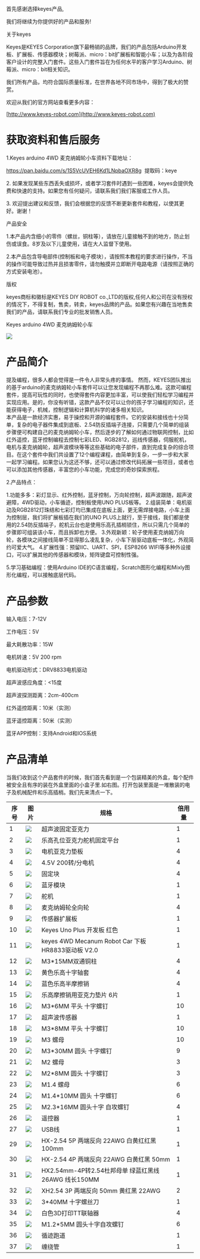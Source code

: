 首先感谢选择keyes产品,

我们将继续为你提供好的产品和服务!

关于keyes

Keyes是KEYES Corporation旗下最畅销的品牌，我们的产品包括Arduino开发板、扩展板、传感器模块；树莓派、micro：bit扩展板和智能小车；以及为各阶段客户设计的完整入门套件。这些入门套件旨在为任何水平的客户学习Arduino、树莓派、micro：bit相关知识。

我们所有产品，均符合国际质量标准，在世界各地不同市场中，得到了极大的赞赏。

欢迎从我们的官方网站查看更多内容：

[http://www.keyes-robot.com](http://www.keyes-robot.com)

# 获取资料和售后服务

1.Keyes arduino 4WD 麦克纳姆轮小车资料下载地址：

<https://pan.baidu.com/s/1S5VcUVEH6Kd1LNpbaOXR8g> 
提取码：keye

2\.
如果发现某些东西丢失或损坏，或者学习套件时遇到一些困难，keyes会提供免费和快速的支持。如果您有任何疑问，请联系我们我们客服或工作人员。

3\.
欢迎提出建议和反馈，我们会根据您的反馈不断更新套件和教程，以使其更好。谢谢！

产品安全

1.本产品内含细小的零件（螺丝，铜柱等），请放在儿童接触不到的地方，防止划伤或误食。8岁及以下儿童使用，请在大人监督下使用。

2.本产品包含导电部件(控制板和电子模块），请按照本教程的要求进行操作，不当的操作可能导致过热并且损害零件，请勿触摸并立即断开电路电源（请按照正确的方式安装电池）。

版权

keyes商标和徽标是KEYES DIY ROBOT co.,LTD的版权,任何人和公司在没有授权的情况下，不得复制，售卖，转卖，keyes品牌的产品。如果您有兴趣在当地售卖我们的产品，请联系我们专业的批发销售人员。

Keyes arduino 4WD 麦克纳姆轮小车

![](media/1c07083433d98362725fc18f3ccaec93.jpg)

# 产品简介

提及编程，很多人都会觉得是一件令人非常头疼的事情。 然而，KEYES团队推出的基于arduino的麦克纳姆轮小车套件可以让您发现编程不再那么难。这款可编程套件，提高可玩性的同时，也使得套件内容更加丰富，可以使我们轻松学习编程并实现应用。是的，你没有听错，这款产品不仅可以让你的孩子学习编程的知识，还能获得电子，机械，控制逻辑和计算机科学的诸多相关知识。  
本产品是一款经济实惠，易于操控和开源的编程套件。它的安装和接线也十分简单，复杂的电子器件集成到底板、2.54防反插端子连接，只需要几个简单的组装步骤便可构建自己的麦克纳姆轮小车，然后逐步的了解如何通过物联网控制，比如红外遥控，蓝牙控制编程去控制七彩LED、RGB2812，巡线传感器，伺服舵机，电机与麦克纳姆轮，超声波模块等等这些基础的电子部件，直到完成复杂的综合项目。在这个套件中我们共设置了12个编程课程，由简单到复杂，一步一步和大家一起学习编程。如果您认为这还不够，还可以通过修改代码拓展一些项目，或者也可以添加其他传感器，丰富您的小车功能，完成您的奇妙探索旅程。

2.产品特点：

1.功能多多：彩灯显示、红外控制，蓝牙控制，万向轮控制，超声波跟随，超声波避障，4WD驱动，小车循迹，控制板使用UNO PLUS板等。   2.组装简单：电机驱动及RGB2812灯珠结和七彩灯均已集成在底板上面，更无需焊接电路，小车上面为控制层，我们将扩展板插在我们的UNO PLUS上就行，至于接线，我们都是使用的2.54防反插端子，舵机云台也是使用乐高孔插梢锁住，所以只需几个简单的步骤即可组装该小车，而且拆卸也方便。   3.外观新颖：轮子使用麦克纳姆万向轮，各模块之间接线简单不显得那么凌乱复杂，小车下层驱动底板一体化，外观简约可爱大气。   4.扩展性强：预留IIC、UART、SPI，ESP8266 WIFI等多种外设接口，可以扩展其他的传感器和模块，矩阵键盘可控制性强。

5.学习基础编程：使用Arduino IDE的C语言编程，Scratch图形化编程和Mixly图形化编程，可以接触底层代码。

# 产品参数

输入电压：7-12V

工作电压：5V

最大耗散功率：15W

电机转速：5V 200 rpm

电机驱动形式：DRV8833电机驱动

超声波感应角度：\<15度

超声波探测距离：2cm-400cm

红外遥控距离：10米（实测）

蓝牙遥控距离：50米（实测）

蓝牙APP控制：支持Android和IOS系统

# 产品清单

当我们收到这个产品套件的时候，我们首先看到是一个包装精美的外盒，每个配件被安全且有序的装在外盒里面的小盒子里.如右图。打开包装里面是一堆散装的电子及机械配件和乐高插梢。我们先来清点一下。

|序号|图片|规格|倍用量|
|-|-|-|-|
|1|![](media/36e597d35a447d9374b8879e459b44b0.png)|超声波固定亚克力|1|
|2|![](media/ea52e3bf5816a20fdc0935a132b127ac.png)|乐高孔位亚克力舵机固定平台|1|
|3|![](media/4d404e494751d9e997c5d38d9fa0a525.png)|电机亚克力垫板|4|
|4|![](media/e7a44f00efe96e07cf4cbec162a4f354.jpg)|4.5V 200转/分电机|4|
|5|![](media/cdca6888757bb59d21d0ddfb0b3efe44.png)|固定块 |4|
|6|![](media/5932436a0916951504a9debb97a905c3.jpg)|蓝牙模块|1|
|7|![](media/68b5473022bbef7f085e6539c2869c1a.png)|舵机|1|
|8|![](media/0209bf9bd73736ca312a325a9440b447.png)|麦克纳姆轮全向轮|4|
|9|![](media/0f8bfa2b38d53a7f9e8bb53deab1b246.png)|传感器扩展板|1|
|10|![](media/d1918aec02b05734a1d32592a46ddd1a.png)|Keyes Uno Plus 开发板 红色|1|
|11|![](media/3f3033e4ed7063fc7d51565faa8c47b8.png)|keyes 4WD Mecanum Robot Car 下板 HR8833驱动板 V2.0|1|
|12|![](media/4a9b03de4eac8fca66003186d95b85b8.png)|M3*15MM双通铜柱|4|
|13|![](media/0b9c8a47f003ba91bc107a041c8c8e5d.png)|黄色乐高十字轴套|4|
|14|![](media/7e7a918c70e25708a3509da3fe272440.png)|蓝色乐高半摩擦销|4|
|15|![](media/8945a0d13a822441890dbacf6908e99d.png)|乐高摩擦销用亚克力垫片 6片|1|
|16|![](media/3c3a01d0d8146aef912db8c1bf3fa654.png)|M3*6MM 平头 十字螺钉|10|
|17|![](media/60baddc6dce0342cf47412695736c465.png)|超声波传感器|1|
|18|![](media/c1c3766139c9ec30c317002efba34e30.png)|M3*8MM 平头 十字螺钉|10|
|19|![](media/313c8e88d573a19a0d669596bd5b903d.png)|M3 螺母|10|
|20|![](media/855bab900a1fc1b99ac45f3ef4d9dc8a.png)|M3*30MM 圆头 十字螺钉|9|
|21|![](media/5da761be5dad1e7db6f2678b0f4e862d.png)|M2 螺母|3|
|22|![](media/16e1ffdefaba3f314c9e5281546a6d48.png)|M2*8MM 圆头 十字螺钉|3|
|23|![](media/a32982f10a6324f781b8c0a847168609.png)|M1.4 螺母|6|
|24|![](media/085b138062bb96c5e3de9c4797f49670.png)|M1.4*10MM 圆头 十字螺钉|6|
|25|![](media/da0b2eb511dd27052403907c099ddf1b.png)|M2.3*16MM 圆头十字 自攻螺钉|4|
|26|![](media/0d841fc1237e1ca8d85acc408ba5c561.png)|遥控器|1|
|27|![](media/c08f32b578ae267ee6c48c02dcd64964.png)|USB线|1|
|29|![](media/6549dc64bedc0050644b4faf269a98ed.png)|HX-2.54 5P 两端反向 22AWG 白黄红红黑 100mm|1|
|30|![](media/935949a30fd2423203d4a31c81ab1dbb.png)|HX-2.54 4P 两端反向 22AWG 白黄红黑 50mm|1|
|31|![](media/0b6684a1646e19e45fdedc379fee9790.png)|HX2.54mm-4P转2.54杜邦母单 绿蓝红黑线 26AWG 线长150MM|1|
|32|![](media/cda4fb18bb2c903731edd4ed5fb8a27e.png)|XH2.54 3P 两端反向 50mm 黄红黑 22AWG|2|
|33|![](media/eb2d4d6f60a24f3bb1b4b6fb7912b30d.png)|3*40MM 十字螺丝刀|1|
|34|![](media/d8fb624cca8945934df6947bf3c27cde.png)|白色3D打印TT联轴器|4|
|35|![](media/2b2c47a12f7e282f46e8cd4bec70dc28.png)|M1.2*5MM 圆头十字自攻螺钉|6|
|36|![](media/5fb0cd025e5a7bdbe921db99be26bb62.png)|循迹跑道|1|
|37|![](media/cd6bdfaa1fcf60b38c099c8adb8dd5ea.png)|缠绕管|1|




